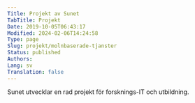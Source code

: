 ```yaml
---
Title: Projekt av Sunet
TabTitle: Projekt
Date: 2019-10-05T06:43:17
Modified: 2024-02-06T14:24:58
Type: page
Slug: projekt/molnbaserade-tjanster
Status: published
Authors: 
Lang: sv
Translation: false
---
```


Sunet utvecklar en rad projekt för forsknings-IT och utbildning.